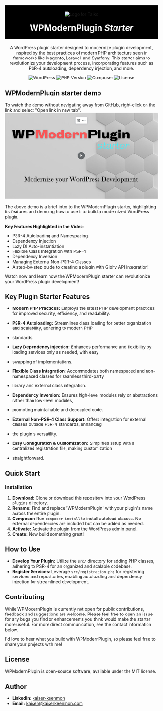 

<p align="center" style="background-color:black; padding:20px; margin-bottom:0;">
  <img src="https://staging.machinelrn.com/images/machinehead.gif" width="80" alt="Logo for Taiko" />
</p>

<h1 align="center" style="background-color:black; color: white; padding-bottom: 20px; margin-top:0;">
  WPModernPlugin <i>Starter</i>
</h1>

<div align="center">
A WordPress plugin starter designed to modernize plugin development, inspired by the best practices of modern PHP architecture seen in frameworks like Magento, Laravel, and Symfony. This starter aims to revolutionize your development process, incorporating features such as PSR-4 autoloading, dependency injection, and more.
</div>

<div align="center">

![WordPress](https://img.shields.io/badge/WordPress-%3E%3D5.8-blue.svg)
![PHP Version](https://img.shields.io/badge/PHP-%3E%3D8.1-777BB4.svg)
![Composer](https://img.shields.io/badge/Composer-Enabled-885630.svg)
![License](https://img.shields.io/badge/license-MIT-green.svg)

</div>

## WPModernPlugin starter demo

To watch the demo without navigating away from GitHub, right-click on the link and select "Open link in new tab". [![Watch the Video](https://raw.githubusercontent.com/kaiserkeenmon/WPModernPlugin/master/thumbnail.jpg?token=GHSAT0AAAAAACKFBWNLDM4JTPUE4IKACCP2ZPGJQOQ)](https://www.youtube.com/watch?v=1KjYSDZezp0 "WPModernPlugin Starter Guide")

The above demo is a brief intro to the WPModernPlugin starter, highlighting its features and demoing how to 
use it to build a modernized WordPress plugin.

**Key Features Highlighted in the Video**:
- PSR-4 Autoloading and Namespacing
- Dependency Injection
- Lazy DI Auto-instantiation
- Flexible Class Integration with PSR-4
- Dependency Inversion
- Managing External Non-PSR-4 Classes 
- A step-by-step guide to creating a plugin with Giphy API integration!

Watch now and learn how the WPModernPlugin starter can revolutionize your WordPress plugin development!

## Key Plugin Starter Features

- **Modern PHP Practices:** Employs the latest PHP development practices for improved security, efficiency, and readability.

- **PSR-4 Autoloading:** Streamlines class loading for better organization and scalability, adhering to modern PHP 
- standards.

- **Lazy Dependency Injection:** Enhances performance and flexibility by loading services only as needed, with easy 
- swapping of implementations.

- **Flexible Class Integration:** Accommodates both namespaced and non-namespaced classes for seamless third-party 
- library and external class integration.

- **Dependency Inversion:** Ensures high-level modules rely on abstractions rather than low-level modules, 
- promoting maintainable and decoupled code.

- **External Non-PSR-4 Class Support:** Offers integration for external classes outside PSR-4 standards, enhancing 
- the plugin's versatility.

- **Easy Configuration & Customization:** Simplifies setup with a centralized registration file, making customization 
- straightforward.


## Quick Start

### Installation

1. **Download:** Clone or download this repository into your WordPress `plugins` directory.
2. **Rename:** Find and replace 'WPModernPlugin' with your plugin's name across the entire plugin.
3. **Composer:** Run `composer install` to install autoload classes. No external dependencies are included but can be added as needed.
2. **Activate:** Activate the plugin from the WordPress admin panel.
3. **Create:** Now build something great!

## How to Use

- **Develop Your Plugin:** Utilize the `src/` directory for adding PHP classes, adhering to PSR-4 for an organized and scalable codebase.
- **Register Services:** Leverage `src/registration.php` for registering services and repositories, enabling autoloading and dependency injection for streamlined development.

## Contributing

While WPModernPlugin is currently not open for public contributions, feedback and suggestions are welcome. Please feel 
free to open an issue for any bugs you find or enhancements you think would make the starter more useful. 
For more direct communication, see the contact information below.

I'd love to hear what you build with WPModernPlugin, so please feel free to share your projects with me!

## License

WPModernPlugin is open-source software, available under the [MIT license](LICENSE).

## Author

- **LinkedIn:** [kaiser-keenmon](https://linkedin.com/in/kaiser-keenmon)
- **Email:** [kaiser@kaiserkeenmon.com](mailto:kaiser@kaiserkeenmon.com)

